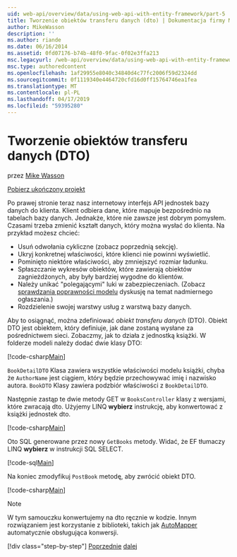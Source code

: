 ```yaml
---
uid: web-api/overview/data/using-web-api-with-entity-framework/part-5
title: Tworzenie obiektów transferu danych (dto) | Dokumentacja firmy Microsoft
author: MikeWasson
description: ''
ms.author: riande
ms.date: 06/16/2014
ms.assetid: 0fd07176-b74b-48f0-9fac-0f02e3ffa213
msc.legacyurl: /web-api/overview/data/using-web-api-with-entity-framework/part-5
msc.type: authoredcontent
ms.openlocfilehash: 1af29955e8040c34840d4c77fc2006f59d2324dd
ms.sourcegitcommit: 0f1119340e4464720cfd16d0ff15764746ea1fea
ms.translationtype: MT
ms.contentlocale: pl-PL
ms.lasthandoff: 04/17/2019
ms.locfileid: "59395280"
---
```

# <a name="create-data-transfer-objects-dtos"></a>Tworzenie obiektów transferu danych (DTO)

przez [Mike Wasson](https://github.com/MikeWasson)

[Pobierz ukończony projekt](https://github.com/MikeWasson/BookService)

Po prawej stronie teraz nasz internetowy interfejs API jednostek bazy danych do klienta. Klient odbiera dane, które mapuje bezpośrednio na tabelach bazy danych. Jednakże, które nie zawsze jest dobrym pomysłem. Czasami trzeba zmienić kształt danych, który można wysłać do klienta. Na przykład możesz chcieć:

- Usuń odwołania cykliczne (zobacz poprzednią sekcję).
- Ukryj konkretnej właściwości, które klienci nie powinni wyświetlić.
- Pominięto niektóre właściwości, aby zmniejszyć rozmiar ładunku.
- Spłaszczanie wykresów obiektów, które zawierają obiektów zagnieżdżonych, aby były bardziej wygodne do klientów.
- Należy unikać "polegającymi" luki w zabezpieczeniach. (Zobacz [sprawdzania poprawności modelu](../../formats-and-model-binding/model-validation-in-aspnet-web-api.md) dyskusję na temat nadmiernego ogłaszania.)
- Rozdzielenie swojej warstwy usług z warstwą bazy danych.

Aby to osiągnąć, można zdefiniować *obiekt transferu danych* (DTO). Obiekt DTO jest obiektem, który definiuje, jak dane zostaną wysłane za pośrednictwem sieci. Zobaczmy, jak to działa z jednostką książki. W folderze modeli należy dodać dwie klasy DTO:

[!code-csharp[Main](part-5/samples/sample1.cs)]

`BookDetailDTO` Klasa zawiera wszystkie właściwości modelu książki, chyba że `AuthorName` jest ciągiem, który będzie przechowywać imię i nazwisko autora. `BookDTO` Klasy zawiera podzbiór właściwości z `BookDetailDTO`.

Następnie zastąp te dwie metody GET w `BooksController` klasy z wersjami, które zwracają dto. Użyjemy LINQ **wybierz** instrukcję, aby konwertować z książki jednostek dto.

[!code-csharp[Main](part-5/samples/sample2.cs)]

Oto SQL generowane przez nowy `GetBooks` metody. Widać, że EF tłumaczy LINQ **wybierz** w instrukcji SQL SELECT.

[!code-sql[Main](part-5/samples/sample3.sql)]

Na koniec zmodyfikuj `PostBook` metodę, aby zwrócić obiekt DTO.

[!code-csharp[Main](part-5/samples/sample4.cs)]

> [!NOTE]
> W tym samouczku konwertujemy na dto ręcznie w kodzie. Innym rozwiązaniem jest korzystanie z biblioteki, takich jak [AutoMapper](http://automapper.org/) automatycznie obsługująca konwersji.
> 
> [!div class="step-by-step"]
> [Poprzednie](part-4.md)
> [dalej](part-6.md)

